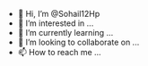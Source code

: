 - 👋 Hi, I’m @Sohail12Hp
- 👀 I’m interested in ...
- 🌱 I’m currently learning ...
- 💞️ I’m looking to collaborate on ...
- 📫 How to reach me ...

<!---
Sohail12Hp/Sohail12Hp is a ✨ special ✨ repository because its `README.md` (this file) appears on your GitHub profile.
You can click the Preview link to take a look at your changes.
--->
